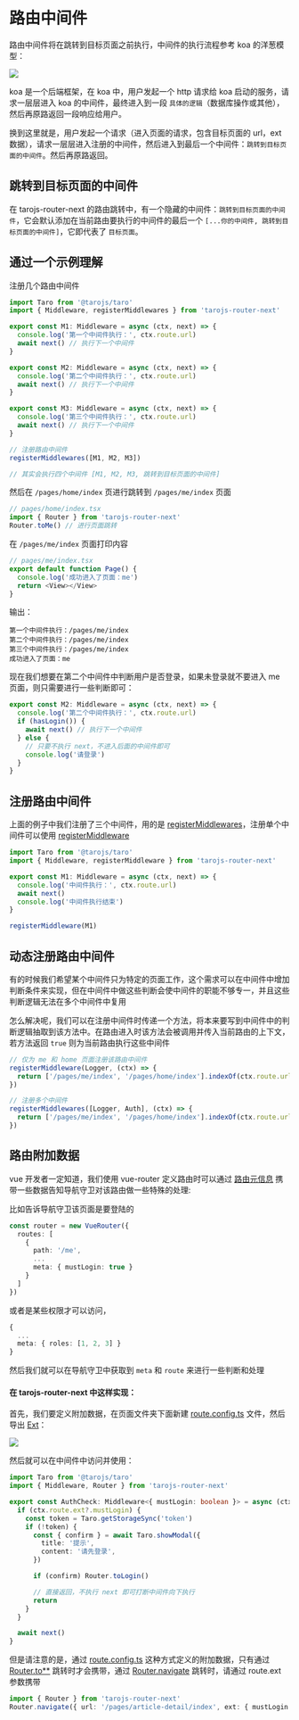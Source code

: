 # 路由中间件

路由中间件将在跳转到目标页面之前执行，中间件的执行流程参考 koa 的洋葱模型：

![](/tarojs-router-next/images/koa.png)

koa 是一个后端框架，在 koa 中，用户发起一个 http 请求给 koa 启动的服务，请求一层层进入 koa 的中间件，最终进入到一段 `具体的逻辑`（数据库操作或其他），然后再原路返回一段响应给用户。

换到这里就是，用户发起一个请求（进入页面的请求，包含目标页面的 url，ext 数据），请求一层层进入注册的中间件，然后进入到最后一个中间件：`跳转到目标页面的中间件`。然后再原路返回。

## 跳转到目标页面的中间件

在 tarojs-router-next 的路由跳转中，有一个隐藏的中间件：`跳转到目标页面的中间件`，它会默认添加在当前路由要执行的中间件的最后一个 `[...你的中间件, 跳转到目标页面的中间件]`，它即代表了 `目标页面`。

## 通过一个示例理解

注册几个路由中间件

```typescript
import Taro from '@tarojs/taro'
import { Middleware, registerMiddlewares } from 'tarojs-router-next'

export const M1: Middleware = async (ctx, next) => {
  console.log('第一个中间件执行：', ctx.route.url)
  await next() // 执行下一个中间件
}

export const M2: Middleware = async (ctx, next) => {
  console.log('第二个中间件执行：', ctx.route.url)
  await next() // 执行下一个中间件
}

export const M3: Middleware = async (ctx, next) => {
  console.log('第三个中间件执行：', ctx.route.url)
  await next() // 执行下一个中间件
}

// 注册路由中间件
registerMiddlewares([M1, M2, M3])

// 其实会执行四个中间件 [M1, M2, M3, 跳转到目标页面的中间件]
```

然后在 `/pages/home/index` 页进行跳转到 `/pages/me/index` 页面

```typescript
// pages/home/index.tsx
import { Router } from 'tarojs-router-next'
Router.toMe() // 进行页面跳转
```

在 `/pages/me/index` 页面打印内容

```typescript
// pages/me/index.tsx
export default function Page() {
  console.log('成功进入了页面：me')
  return <View></View>
}
```

输出：

```shell
第一个中间件执行：/pages/me/index
第二个中间件执行：/pages/me/index
第三个中间件执行：/pages/me/index
成功进入了页面：me
```

现在我们想要在第二个中间件中判断用户是否登录，如果未登录就不要进入 me 页面，则只需要进行一些判断即可：

```typescript
export const M2: Middleware = async (ctx, next) => {
  console.log('第二个中间件执行：', ctx.route.url)
  if (hasLogin()) {
    await next() // 执行下一个中间件
  } else {
    // 只要不执行 next，不进入后面的中间件即可
    console.log('请登录')
  }
}
```

## 注册路由中间件

上面的例子中我们注册了三个中间件，用的是 [registerMiddlewares](/api/register-middlewares)，注册单个中间件可以使用 [registerMiddleware](/api/register-middleware)

```typescript
import Taro from '@tarojs/taro'
import { Middleware, registerMiddleware } from 'tarojs-router-next'

export const M1: Middleware = async (ctx, next) => {
  console.log('中间件执行：', ctx.route.url)
  await next()
  console.log('中间件执行结束')
}

registerMiddleware(M1)
```

## 动态注册路由中间件

有的时候我们希望某个中间件只为特定的页面工作，这个需求可以在中间件中增加判断条件来实现，但在中间件中做这些判断会使中间件的职能不够专一，并且这些判断逻辑无法在多个中间件中复用

怎么解决呢，我们可以在注册中间件时传递一个方法，将本来要写到中间件中的判断逻辑抽取到该方法中。在路由进入时该方法会被调用并传入当前路由的上下文，若方法返回 `true` 则为当前路由执行这些中间件

```typescript
// 仅为 me 和 home 页面注册该路由中间件
registerMiddleware(Logger, (ctx) => {
  return ['/pages/me/index', '/pages/home/index'].indexOf(ctx.route.url) !== -1
})

// 注册多个中间件
registerMiddlewares([Logger, Auth], (ctx) => {
  return ['/pages/me/index', '/pages/home/index'].indexOf(ctx.route.url) !== -1
})
```

## 路由附加数据

vue 开发者一定知道，我们使用 vue-router 定义路由时可以通过 [路由元信息](https://router.vuejs.org/zh/guide/advanced/meta.html) 携带一些数据告知导航守卫对该路由做一些特殊的处理:

比如告诉导航守卫该页面是要登陆的

```typescript
const router = new VueRouter({
  routes: [
    {
      path: '/me',
      ...
      meta: { mustLogin: true }
    }
  ]
})
```

或者是某些权限才可以访问，

```typescript
{
  ...
  meta: { roles: [1, 2, 3] }
}
```

然后我们就可以在导航守卫中获取到 `meta` 和 `route` 来进行一些判断和处理

#### 在 tarojs-router-next 中这样实现：

首先，我们要定义附加数据，在页面文件夹下面新建 [route.config.ts](/guide/quike/route-config) 文件，然后导出 [Ext](/guide/quike/route-config#导出附加数据-ext)：

![](/tarojs-router-next/images/code3.png)

然后就可以在中间件中访问并使用：

```typescript
import Taro from '@tarojs/taro'
import { Middleware, Router } from 'tarojs-router-next'

export const AuthCheck: Middleware<{ mustLogin: boolean }> = async (ctx, next) => {
  if (ctx.route.ext?.mustLogin) {
    const token = Taro.getStorageSync('token')
    if (!token) {
      const { confirm } = await Taro.showModal({
        title: '提示',
        content: '请先登录',
      })

      if (confirm) Router.toLogin()

      // 直接返回，不执行 next 即可打断中间件向下执行
      return
    }
  }

  await next()
}
```

但是请注意的是，通过 [route.config.ts](/guide/quike/route-config) 这种方式定义的附加数据，只有通过 [Router.to\*\*](/api/router#to-options-) 跳转时才会携带，通过 [Router.navigate](/api/router#navigate-route-options-) 跳转时，请通过 route.ext 参数携带

```typescript
import { Router } from 'tarojs-router-next'
Router.navigate({ url: '/pages/article-detail/index', ext: { mustLogin: true } })
```
